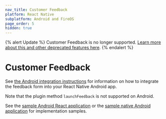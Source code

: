 ```yaml
---
nav_title: Customer Feedback
platform: React Native
subplatform: Android and FireOS
page_order: 5
hidden: true
---
```


{% alert Update %}
Customer Feedback is no longer supported. [Learn more about this and other deprecated features here]({{site.baseurl}}/help/release_notes/deprecations/#feedback).
{% endalert %}

# Customer Feedback

See [the Android integration instructions][1] for information on how to integrate the feedback form into your React Native Android app.

Note that the plugin method `launchFeedback` is not supported on Android.

See the [sample Android React application][2] or the [sample native Android application][3] for implementation samples.

[1]: {{site.baseurl}}/developer_guide/platform_integration_guides/android/customer_feedback/#customer-feedback
[2]: https://github.com/Appboy/appboy-react-sdk/tree/master/AppboyProject
[3]: https://github.com/Appboy/appboy-android-sdk/tree/master/droidboy
